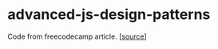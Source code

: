 # advanced-js-design-patterns

Code from freecodecamp article. [[source](https://dev.to/dhiwise/advanced-javascript-design-patterns-4k8l)]
